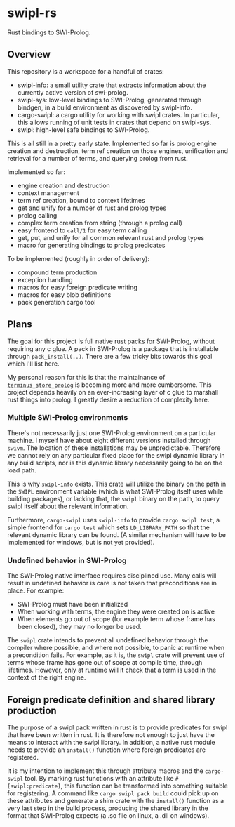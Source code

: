 # swipl-rs
Rust bindings to SWI-Prolog.

## Overview
This repository is a workspace for a handful of crates:
- swipl-info: a small utility crate that extracts information about the currently active version of swi-prolog.
- swipl-sys: low-level bindings to SWI-Prolog, generated through bindgen, in a build environment as discovered by swipl-info.
- cargo-swipl: a cargo utility for working with swipl crates. In particular, this allows running of unit tests in crates that depend on swipl-sys.
- swipl: high-level safe bindings to SWI-Prolog.

This is all still in a pretty early state. Implemented so far is prolog engine creation and destruction, term ref creation on those engines, unification and retrieval for a number of terms, and querying prolog from rust. 

Implemented so far:
- engine creation and destruction
- context management
- term ref creation, bound to context lifetimes
- get and unify for a number of rust and prolog types
- prolog calling
- complex term creation from string (through a prolog call)
- easy frontend to `call/1` for easy term calling
- get, put, and unify for all common relevant rust and prolog types
- macro for generating bindings to prolog predicates

To be implemented (roughly in order of delivery):
- compound term production
- exception handling
- macros for easy foreign predicate writing
- macros for easy blob definitions
- pack generation cargo tool

## Plans
The goal for this project is full native rust packs for SWI-Prolog, without requiring any c glue. A pack in SWI-Prolog is a package that is installable through `pack_install(..)`. There are a few tricky bits towards this goal which I'll list here.

My personal reason for this is that the maintainance of [`terminus_store_prolog`](https://github.com/terminusdb/terminus_store_prolog/) is becoming more and more cumbersome. This project depends heavily on an ever-increasing layer of c glue to marshall rust things into prolog. I greatly desire a reduction of complexity here. 

### Multiple SWI-Prolog environments
There's not necessarily just one SWI-Prolog environment on a particular machine. I myself have about eight different versions installed through `swivm`. The location of these installations may be unpredictable. Therefore we cannot rely on any particular fixed place for the swipl dynamic library in any build scripts, nor is this dynamic library necessarily going to be on the load path.

This is why `swipl-info` exists. This crate will utilize the binary on the path in the `SWIPL` environment variable (which is what SWI-Prolog itself uses while building packages), or lacking that, the `swipl` binary on the path, to query swipl itself about the relevant information.

Furthermore, `cargo-swipl` uses `swipl-info` to provide `cargo swipl test`, a simple frontend for `cargo test` which sets `LD_LIBRARY_PATH` so that the relevant dynamic library can be found. (A similar mechanism will have to be implemented for windows, but is not yet provided).

### Undefined behavior in SWI-Prolog
The SWI-Prolog native interface requires disciplined use. Many calls will result in undefined behavior is care is not taken that preconditions are in place. For example:
- SWI-Prolog must have been initialized
- When working with terms, the engine they were created on is active
- When elements go out of scope (for example term whose frame has been closed), they may no longer be used.

The `swipl` crate intends to prevent all undefined behavior through the compiler where possible, and where not possible, to panic at runtime when a precondition fails. For example, as it is, the `swipl` crate will prevent use of terms whose frame has gone out of scope at compile time, through lifetimes. However, only at runtime will it check that a term is used in the context of the right engine.

## Foreign predicate definition and shared library production
The purpose of a swipl pack written in rust is to provide predicates for swipl that have been written in rust. It is therefore not enough to just have the means to interact with the swipl library. In addition, a native rust module needs to provide an `install()` function where foreign predicates are registered.

It is my intention to implement this through attribute macros and the `cargo-swipl` tool. By marking rust functions with an attribute like `#[swipl:predicate]`, this function can be transformed into something suitable for registering. A command like `cargo swipl pack build` could pick up on these attributes and generate a shim crate with the `install()` function as a very last step in the build process, producing the shared library in the format that SWI-Prolog expects (a .so file on linux, a .dll on windows).
